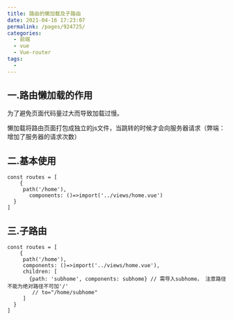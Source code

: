 ```yaml
---
title: 路由的懒加载及子路由
date: 2021-04-16 17:23:07
permalink: /pages/924725/
categories:
  - 前端
  - vue
  - Vue-router
tags:
  - 
---
```

## 一.路由懒加载的作用

为了避免页面代码量过大而导致加载过慢。

懒加载将路由页面打包成独立的js文件，当跳转的时候才会向服务器请求（弊端：增加了服务器的请求次数）

## 二.基本使用

```text
const routes = [
	{
     path('/home'),
       components: ()=>import('../views/home.vue')
  } 
]
```

## 三.子路由

```text
const routes = [
	{
     path('/home'),
     components: ()=>import('../views/home.vue'),
     children: [
       {path: 'subhome', components: subhome} // 需导入subhome， 注意路径不能为绝对路径不可加'/'
     	// to="/home/subhome"
     ]
  } 
]
```

